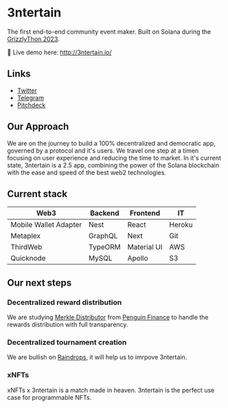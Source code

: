 # 3ntertain
The first end-to-end community event maker.
Built on Solana during the [GrizzlyThon 2023](https://solana.com/grizzlython).

🏁 Live demo here: http://3ntertain.io/

## Links
- [Twitter](https://twitter.com/3ntertain_io)
- [Telegram](https://t.me/Entertain_io)
- [Pitchdeck](https://3ntertain.io/pitchdeck.pdf)

## Our Approach
We are on the journey to build a 100% decentralized and democratic app, governed by a protocol and it's users. We travel one step at a timen focusing on user experience and reducing the time to market. In it's current state, 3ntertain is a 2.5 app, combining the power of the Solana blockchain with the ease and speed of the best web2 technologies.

## Current stack

| Web3        | Backend           | Frontend  |  IT  |
| ------------- |-------------| -----|  -----|
|  Mobile Wallet Adapter  | Nest | React | Heroku |
| Metaplex      | GraphQL      |   Next | Git |
| ThirdWeb | TypeORM     |    Material UI | AWS |
| Quicknode | MySQL     |    Apollo | S3 |


## Our next steps
### Decentralized reward distribution
We are studying [Merkle Distributor](https://github.com/pngfi/merkle-distributor) from [Penguin Finance](https://github.com/pngfi) to handle the rewards distribution with full transparency.

### Decentralized tournament creation
We are bullish on [Raindrops](https://docs.raindrops.xyz/), it will help us to imrpove 3ntertain.

### xNFTs
xNFTs x 3ntertain is a match made in heaven. 3ntertain is the perfect use case for programmable NFTs.







